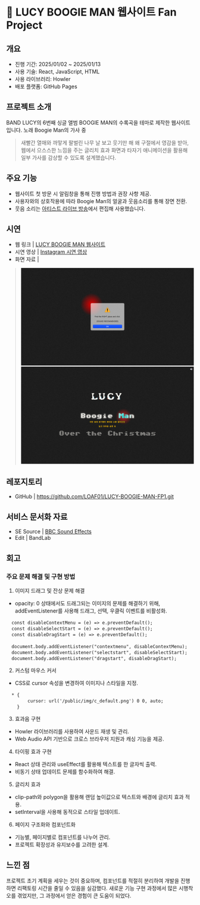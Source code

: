 # 👻 LUCY BOOGIE MAN 웹사이트 Fan Project


## 개요
- 진행 기간: 2025/01/02 ~ 2025/01/13
- 사용 기술: React, JavaScript, HTML
- 사용 라이브러리: Howler
- 배포 플랫폼: GitHub Pages


## 프로젝트 소개
BAND LUCY의 6번째 싱글 앨범 BOOGIE MAN의 수록곡을 테마로 제작한 웹사이트입니다.
노래 Boogie Man의 가사 중
> 새빨간 열매와 까맣게 팔벌린 나무 날 보고 웃기만 해 왜
구절에서 영감을 받아, 웹에서 으스스한 느낌을 주는 글리치 효과 화면과
타자기 애니메이션을 활용해 일부 가사를 감상할 수 있도록 설계했습니다.


## 주요 기능
- 웹사이트 첫 방문 시 알림창을 통해 진행 방법과 권장 사항 제공.
- 사용자와의 상호작용에 따라 Boogie Man의 얼굴과 웃음소리를 통해 장면 전환.
- 웃음 소리는 [아티스트 라이브 방송](https://youtu.be/vccsGS_m-wc?si=bpmTWKU7BnYtyUJk)에서 편집해 사용했습니다.


## 시연
- 웹 링크 | [LUCY BOOGIE MAN 웹사이트](https://loaf01.github.io/LUCY-BOOGIE-MAN-FP1/)
- 시연 영상 | [Instagram 시연 영상](https://www.instagram.com/reel/DEwtXBUSOat/?utm_source=ig_web_copy_link&igsh=MzRlODBiNWFlZA%3D%3D)
- 화면 자료 | 
> ![접속 화면](https://github.com/LOAF01/LUCY-BOOGIE-MAN-FP1/blob/main/landing_page.png)
> ![메인 화면](https://github.com/LOAF01/LUCY-BOOGIE-MAN-FP1/blob/main/main_page.png)


## 레포지토리
- GitHub | <https://github.com/LOAF01/LUCY-BOOGIE-MAN-FP1.git>


## 서비스 문서화 자료
- SE Source | [BBC Sound Effects](https://sound-effects.bbcrewind.co.uk/)
- Edit | BandLab


## 회고
### 주요 문제 해결 및 구현 방법
1. 이미지 드래그 및 잔상 문제 해결
  - opacity: 0 상태에서도 드래그되는 이미지의 문제를 해결하기 위해, addEventListener를 사용해 드래그, 선택, 우클릭 이벤트를 비활성화.

  ```
    const disableContextMenu = (e) => e.preventDefault();
    const disableSelectStart = (e) => e.preventDefault();
    const disableDragStart = (e) => e.preventDefault();
  
    document.body.addEventListener("contextmenu", disableContextMenu);
    document.body.addEventListener("selectstart", disableSelectStart);
    document.body.addEventListener("dragstart", disableDragStart);
  ```

2. 커스텀 마우스 커서
  - CSS로 cursor 속성을 변경하여 이미지나 스타일을 지정.

  ```
    * {
          cursor: url('/public/img/c_default.png') 0 0, auto;
      }
  ```

3. 효과음 구현
  - Howler 라이브러리를 사용하여 사운드 재생 및 관리.
  - Web Audio API 기반으로 크로스 브라우저 지원과 캐싱 기능을 제공.

4. 타이핑 효과 구현
  - React 상태 관리와 useEffect를 활용해 텍스트를 한 글자씩 출력.
  - 비동기 상태 업데이트 문제를 함수화하여 해결.

5. 글리치 효과
  - clip-path와 polygon을 활용해 랜덤 높이값으로 텍스트와 배경에 글리치 효과 적용.
  - setInterval을 사용해 동적으로 스타일 업데이트.

6. 페이지 구조화와 컴포넌트화
  - 기능별, 페이지별로 컴포넌트를 나누어 관리.
  - 프로젝트 확장성과 유지보수를 고려한 설계.


## 느낀 점
프로젝트 초기 계획을 세우는 것이 중요하며, 컴포넌트를 적절히 분리하여 개발을 진행하면 리팩토링 시간을 줄일 수 있음을 실감했다.
새로운 기능 구현 과정에서 많은 시행착오를 겪었지만, 그 과정에서 얻은 경험이 큰 도움이 되었다.
